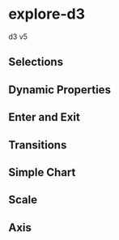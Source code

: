# explore-d3
d3 v5
## Selections
## Dynamic Properties
## Enter and Exit
## Transitions
## Simple Chart
## Scale
## Axis